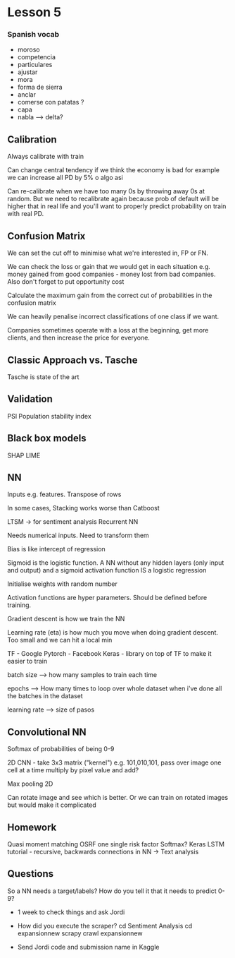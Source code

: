# Lesson 5

### Spanish vocab
- moroso
- competencia
- particulares
- ajustar
- mora
- forma de sierra
- anclar  
- comerse con patatas ?
- capa
- nabla --> delta?

## Calibration

Always calibrate with train

Can change central tendency if we think the economy is bad for example we can increase all PD by 5% o algo asi

Can re-calibrate when we have too many 0s by throwing away 0s at random. But we need to recalibrate again because prob of default will be higher that in real life and you'll want to properly predict probability on train with real PD.

## Confusion Matrix
We can set the cut off to minimise what we're interested in, FP or FN.

We can check the loss or gain that we would get in each situation e.g. money gained from good companies - money lost from bad companies. Also don't forget to put opportunity cost

Calculate the maximum gain from the correct cut of probabilities in the confusion matrix

We can heavily penalise incorrect classifications of one class if we want.

Companies sometimes operate with a loss at the beginning, get more clients, and then increase the price for everyone.

## Classic Approach vs. Tasche

Tasche is state of the art

## Validation

PSI Population stability index

## Black box models

SHAP
LIME

## NN

Inputs e.g. features. Transpose of rows

In some cases, Stacking works worse than Catboost

LTSM -> for sentiment analysis Recurrent NN

Needs numerical inputs. Need to transform them

Bias is like intercept of regression

Sigmoid is the logistic function. A NN without any hidden layers (only input and output) and a sigmoid activation function IS a logistic regression

Initialise weights with random number

Activation functions are hyper parameters. Should be defined before training.

Gradient descent is how we train the NN

Learning rate (eta) is how much you move when doing gradient descent. Too small and we can hit a local min

TF - Google
Pytorch - Facebook
Keras - library on top of TF to make it easier to train

batch size --> how many samples to train each time

epochs --> How many times to loop over whole dataset when i've done all the batches in the dataset

learning rate --> size of pasos

## Convolutional NN

Softmax of probabilities of being 0-9

2D CNN - take 3x3 matrix ("kernel") e.g. 101,010,101, pass over image one cell at a time multiply by pixel value and add?

Max pooling 2D

Can rotate image and see which is better. Or we can train on rotated images but would make it complicated

## Homework
Quasi moment matching
OSRF one single risk factor
Softmax?
Keras LSTM tutorial - recursive, backwards connections in NN -> Text analysis

## Questions
So a NN needs a target/labels?
How do you tell it that it needs to predict 0-9?

- 1 week to check things and ask Jordi

- How did you execute the scraper?
cd Sentiment Analysis
cd expansionnew
scrapy crawl expansionnew

- Send Jordi code and submission name in Kaggle
